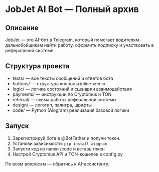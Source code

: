 
# JobJet AI Bot — Полный архив

## Описание
JobJet — это AI-бот в Telegram, который помогает водителям-дальнобойщикам найти работу, оформить подписку и участвовать в реферальной системе.

## Структура проекта
- texts/ — все тексты сообщений и ответов бота
- buttons/ — структура кнопок и inline-меню
- logic/ — логика состояний и сценарии взаимодействия
- payments/ — инструкции по Cryptomus и TON
- referral/ — схема работы реферальной системы
- design/ — логотип, палитра, шрифты
- code/ — Python (Aiogram) реализация базовой логики

## Запуск
1. Зарегистрируй бота в @BotFather и получи токен.
2. Установи зависимости: `pip install aiogram`
3. Запусти код из папки /code и вставь токен
4. Настрой Cryptomus API и TON-кошелёк в config.py

По всем вопросам — обратись к AI-ассистенту.
